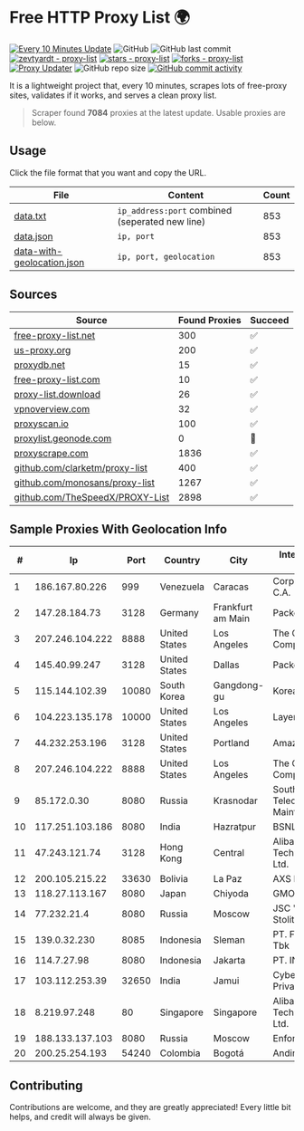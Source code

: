 
# Free HTTP Proxy List 🌍

[![Every 10 Minutes Update](https://github.com/mertguvencli/http-proxy-list/actions/workflows/main.yml/badge.svg?branch=main)](https://github.com/mertguvencli/http-proxy-list/actions/workflows/main.yml)
![GitHub](https://img.shields.io/github/license/mertguvencli/http-proxy-list)
![GitHub last commit](https://img.shields.io/github/last-commit/mertguvencli/http-proxy-list)
[![zevtyardt - proxy-list](https://img.shields.io/static/v1?label=zevtyardt&message=proxy-list&color=blue&logo=github)](https://github.com/zevtyardt/proxy-list "Go to GitHub repo")
[![stars - proxy-list](https://img.shields.io/github/stars/zevtyardt/proxy-list?style=social)](https://github.com/zevtyardt/proxy-list)
[![forks - proxy-list](https://img.shields.io/github/forks/zevtyardt/proxy-list?style=social)](https://github.com/zevtyardt/proxy-list)
[![Proxy Updater](https://github.com/zevtyardt/proxy-list/workflows/Proxy%20Updater/badge.svg)](https://github.com/zevtyardt/proxy-list/actions?query=workflow:"Proxy+Updater")
![GitHub repo size](https://img.shields.io/github/repo-size/zevtyardt/proxy-list)
[![GitHub commit activity](https://img.shields.io/github/commit-activity/m/zevtyardt/proxy-list?logo=commits)](https://github.com/zevtyardt/proxy-list/commits/main)

It is a lightweight project that, every 10 minutes, scrapes lots of free-proxy sites, validates if it works, and serves a clean proxy list.

> Scraper found **7084** proxies at the latest update. Usable proxies are below.

## Usage

Click the file format that you want and copy the URL.

|File|Content|Count|
|----|-------|-----|
|[data.txt](https://raw.githubusercontent.com/mertguvencli/http-proxy-list/main/proxy-list/data.txt)|`ip_address:port` combined (seperated new line)|853|
|[data.json](https://raw.githubusercontent.com/mertguvencli/http-proxy-list/main/proxy-list/data.json)|`ip, port`|853|
|[data-with-geolocation.json](https://raw.githubusercontent.com/mertguvencli/http-proxy-list/main/proxy-list/data-with-geolocation.json)|`ip, port, geolocation`|853|

## Sources

|Source|Found Proxies|Succeed|
|------|-------------|-------|
|[free-proxy-list.net](https://free-proxy-list.net)|300|✅|
|[us-proxy.org](https://www.us-proxy.org)|200|✅|
|[proxydb.net](http://proxydb.net)|15|✅|
|[free-proxy-list.com](https://free-proxy-list.com/?page=&port=&type%5B%5D=http&type%5B%5D=https&up_time=0&search=Search)|10|✅|
|[proxy-list.download](https://www.proxy-list.download/HTTP)|26|✅|
|[vpnoverview.com](https://vpnoverview.com/privacy/anonymous-browsing/free-proxy-servers)|32|✅|
|[proxyscan.io](https://www.proxyscan.io)|100|✅|
|[proxylist.geonode.com](https://proxylist.geonode.com/api/proxy-list?limit=300&page=1&sort_by=lastChecked&sort_type=desc&protocols=http,https)|0|🚫|
|[proxyscrape.com](https://api.proxyscrape.com/v2/?request=displayproxies&protocol=http&timeout=10000&country=all&ssl=all&anonymity=all)|1836|✅|
|[github.com/clarketm/proxy-list](https://raw.githubusercontent.com/clarketm/proxy-list/master/proxy-list-raw.txt)|400|✅|
|[github.com/monosans/proxy-list](https://raw.githubusercontent.com/monosans/proxy-list/main/proxies/http.txt)|1267|✅|
|[github.com/TheSpeedX/PROXY-List](https://raw.githubusercontent.com/TheSpeedX/PROXY-List/master/http.txt)|2898|✅|


## Sample Proxies With Geolocation Info

|#|Ip|Port|Country|City|Internet Service Provider|
|-|--|----|-------|----|-------------------------|
|1|186.167.80.226|999|Venezuela|Caracas|Corporacion Digitel C.A.|
|2|147.28.184.73|3128|Germany|Frankfurt am Main|Packet Host, Inc.|
|3|207.246.104.222|8888|United States|Los Angeles|The Constant Company|
|4|145.40.99.247|3128|United States|Dallas|Packet Host, Inc.|
|5|115.144.102.39|10080|South Korea|Gangdong-gu|Korea Telecom|
|6|104.223.135.178|10000|United States|Los Angeles|LayerHost|
|7|44.232.253.196|3128|United States|Portland|Amazon.com, Inc.|
|8|207.246.104.222|8888|United States|Los Angeles|The Constant Company|
|9|85.172.0.30|8080|Russia|Krasnodar|Southen Telecommunication Maintainer|
|10|117.251.103.186|8080|India|Hazratpur|BSNL Internet|
|11|47.243.121.74|3128|Hong Kong|Central|Alibaba (US) Technology Co., Ltd.|
|12|200.105.215.22|33630|Bolivia|La Paz|AXS Bolivia S. A.|
|13|118.27.113.167|8080|Japan|Chiyoda|GMO Internet, Inc.|
|14|77.232.21.4|8080|Russia|Moscow|JSC "AKADO-Stolitsa"|
|15|139.0.32.230|8085|Indonesia|Sleman|PT. First Media, Tbk|
|16|114.7.27.98|8080|Indonesia|Jakarta|PT. INDOSAT Tbk|
|17|103.112.253.39|32650|India|Jamui|Cybernet Introtech Private Limited|
|18|8.219.97.248|80|Singapore|Singapore|Alibaba (US) Technology Co., Ltd.|
|19|188.133.137.103|8080|Russia|Moscow|Enforta-SPB|
|20|200.25.254.193|54240|Colombia|Bogotá|Andinet ON Line|



## Contributing

Contributions are welcome, and they are greatly appreciated! Every
little bit helps, and credit will always be given.

